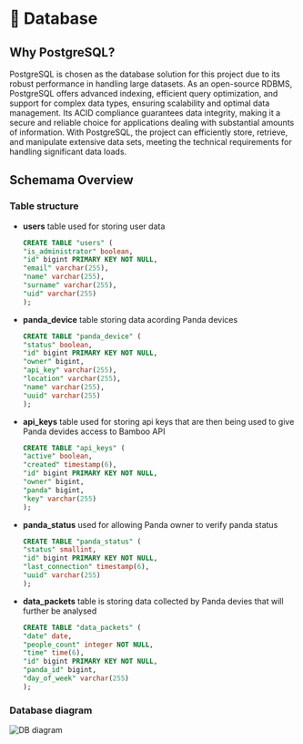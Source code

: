 # 💾 Database

## Why PostgreSQL?

PostgreSQL is chosen as the database solution for this project due to its robust performance in handling large datasets. As an open-source RDBMS, PostgreSQL offers advanced indexing, efficient query optimization, and support for complex data types, ensuring scalability and optimal data management. Its ACID compliance guarantees data integrity, making it a secure and reliable choice for applications dealing with substantial amounts of information. With PostgreSQL, the project can efficiently store, retrieve, and manipulate extensive data sets, meeting the technical requirements for handling significant data loads.

## Schemama Overview

### Table structure

- **users** table used for storing user data

  ```sql
  CREATE TABLE "users" (
  "is_administrator" boolean,
  "id" bigint PRIMARY KEY NOT NULL,
  "email" varchar(255),
  "name" varchar(255),
  "surname" varchar(255),
  "uid" varchar(255)
  );
  ```

- **panda_device** table storing data acording Panda devices

  ```sql
  CREATE TABLE "panda_device" (
  "status" boolean,
  "id" bigint PRIMARY KEY NOT NULL,
  "owner" bigint,
  "api_key" varchar(255),
  "location" varchar(255),
  "name" varchar(255),
  "uuid" varchar(255)
  );
  ```

- **api_keys** table used for storing api keys that are then being used to give Panda devides access to Bamboo API

  ```sql
  CREATE TABLE "api_keys" (
  "active" boolean,
  "created" timestamp(6),
  "id" bigint PRIMARY KEY NOT NULL,
  "owner" bigint,
  "panda" bigint,
  "key" varchar(255)
  );
  ```

- **panda_status** used for allowing Panda owner to verify panda status

  ```sql
  CREATE TABLE "panda_status" (
  "status" smallint,
  "id" bigint PRIMARY KEY NOT NULL,
  "last_connection" timestamp(6),
  "uuid" varchar(255)
  );
  ```

- **data_packets** table is storing data collected by Panda devies that will further be analysed

  ```sql
  CREATE TABLE "data_packets" (
  "date" date,
  "people_count" integer NOT NULL,
  "time" time(6),
  "id" bigint PRIMARY KEY NOT NULL,
  "panda_id" bigint,
  "day_of_week" varchar(255)
  );
  ```

### Database diagram

![DB diagram](https://i.imgur.com/OeMf4E6.png)
